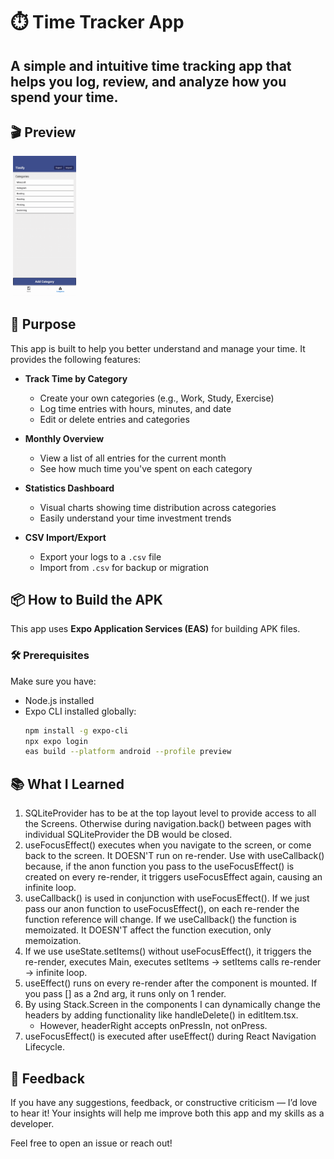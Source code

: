 # ⏱️ Time Tracker App

A simple and intuitive time tracking app that helps you log, review, and analyze how you spend your time.
---

## 🎬 Preview
![]()
<img src="preview.gif" width="20%" height="20%"/>

## 📌 Purpose
This app is built to help you better understand and manage your time. It provides the following features:

- **Track Time by Category**  
  - Create your own categories (e.g., Work, Study, Exercise)  
  - Log time entries with hours, minutes, and date  
  - Edit or delete entries and categories  

- **Monthly Overview**  
  - View a list of all entries for the current month  
  - See how much time you've spent on each category  

- **Statistics Dashboard**  
  - Visual charts showing time distribution across categories  
  - Easily understand your time investment trends  

- **CSV Import/Export**  
  - Export your logs to a `.csv` file  
  - Import from `.csv` for backup or migration  


## 📦 How to Build the APK
This app uses **Expo Application Services (EAS)** for building APK files.

### 🛠 Prerequisites

Make sure you have:

- Node.js installed
- Expo CLI installed globally:
  ```bash
  npm install -g expo-cli
  npx expo login
  eas build --platform android --profile preview
## 📚 What I Learned
1. SQLiteProvider has to be at the top layout level to provide access to all the Screens.
 Otherwise during navigation.back() between pages with individual SQLiteProvider the DB would be closed. 
2. useFocusEffect() executes when you navigate to the screen, or come back to the screen. It DOESN'T run on re-render. Use with useCallback() because, if the anon function you pass to the useFocusEffect() is created on every re-render, it triggers useFocusEffect again, causing an infinite loop.
3. useCallback() is used in conjunction with useFocusEffect(). If we just pass our anon function to useFocusEffect(), on each re-render the function 
reference will change. If we useCallback() the function is memoizated. It DOESN'T affect the function execution, only memoization. 
4. If we use useState.setItems() without useFocusEffect(), it triggers the re-render, executes Main, executes setItems -> setItems calls re-render -> infinite loop.
5. useEffect() runs on every re-render after the component is mounted. If you pass [] as a 2nd arg, it runs only on 1 render.
6. By using Stack.Screen in the components I can dynamically change the headers by adding functionality like handleDelete() in editItem.tsx.
    - However, headerRight accepts onPressIn, not onPress. 
7. useFocusEffect() is executed after useEffect() during React Navigation Lifecycle.

## 💬 Feedback
If you have any suggestions, feedback, or constructive criticism — I’d love to hear it!
Your insights will help me improve both this app and my skills as a developer.

Feel free to open an issue or reach out!
